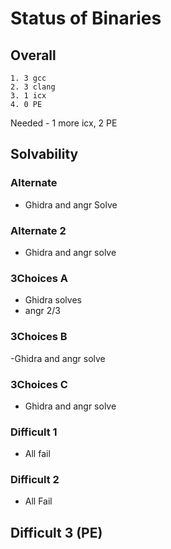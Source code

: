 # Status of Binaries

## Overall

    1. 3 gcc
    2. 3 clang
    3. 1 icx
    4. 0 PE

Needed - 1 more icx, 2 PE

## Solvability

### Alternate

- Ghidra and angr Solve

### Alternate 2

- Ghidra and angr solve

### 3Choices A

- Ghidra solves
- angr 2/3

### 3Choices B

-Ghidra and angr solve

### 3Choices C

- Ghidra and angr solve

### Difficult 1

- All fail

### Difficult 2

- All Fail

## Difficult 3 (PE)
